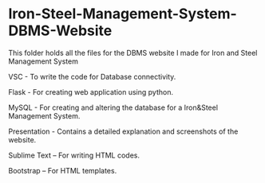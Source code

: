# Iron-Steel-Management-System-DBMS-Website

This folder holds all the files for the DBMS website I made for Iron and Steel Management System

VSC - To write the code for Database connectivity.

Flask - For creating web application using python.

MySQL - For creating and altering the database for a Iron&Steel Management System.

Presentation - Contains a detailed explanation and screenshots of the website.

Sublime Text – For writing HTML codes.

Bootstrap – For HTML templates.

